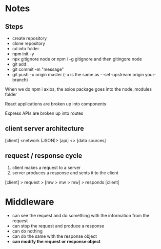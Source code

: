# Notes

## Steps

- create repository
- clone repository
- cd into folder
- npm init -y
- npx gitignore node or npm i -g gitignore and then gitingore node
- git add .
- git commit -m "message"
- git push -u origin master (-u is the same as --set-upstream origin your-branch)

When we do npm i axios, the axios package goes into the node_modules folder

React applications are broken up into components

Express APIs are broken up into routes

## client server architecture

[client] <network (JSON)> [api] <> [data sources]

## request / response cycle

1. client makes a request to a server
2. server produces a response and sents it to the client

[client] > request > [mw > mw > mw] > responds [client]

# Middleware

- can see the request and do something with the information from the request
- can stop the request and produce a response
- can do nothing
- can do the same with the response object
- **can modify the request or response object**